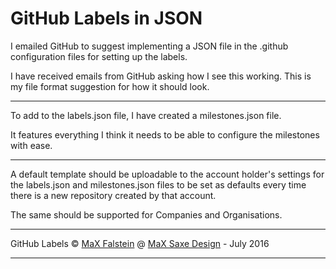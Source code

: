 # GitHub Labels in JSON

I emailed GitHub to suggest implementing a JSON file in the .github configuration files for setting up the labels.

I have received emails from GitHub asking how I see this working. This is my file format suggestion for how it should look.

---

To add to the labels.json file, I have created a milestones.json file.

It features everything I think it needs to be able to configure the milestones with ease.

---

A default template should be uploadable to the account holder's settings for the labels.json and milestones.json files to be set as defaults every time there is a new repository created by that account.

The same should be supported for Companies and Organisations.

---

GitHub Labels &copy; [MaX Falstein](https://twitter.com/MaX_MSD) @ [MaX Saxe Design](http://maxsaxedesign.co.uk) - July 2016

---
